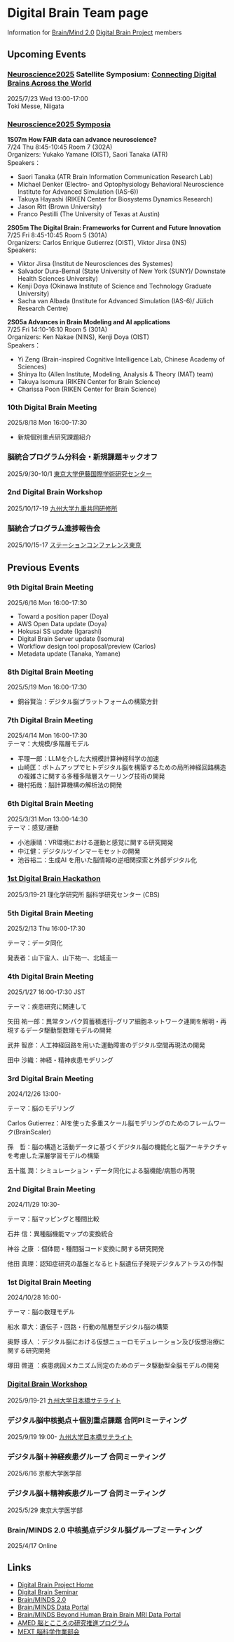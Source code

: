 # Digital Brain Team page
Information for [Brain/Mind 2.0](https://brainminds.jp) [Digital Brain Project](../home) members

## Upcoming Events

### [Neuroscience2025](https://neuroscience2025.jnss.org/en) Satellite Symposium: [Connecting Digital Brains Across the World](https://digitalbrainproject.github.io/home/JNS2025satellite.html)

2025/7/23 Wed 13:00-17:00  
Toki Messe, Niigata

### [Neuroscience2025 Symposia](https://neuroscience2025.jnss.org/program.html#p05)

**1S07m How FAIR data can advance neuroscience?**  
7/24 Thu 8:45-10:45 Room 7 (302A)  
Organizers: Yukako Yamane (OIST), Saori Tanaka (ATR)  
Speakers：  
* Saori Tanaka (ATR Brain Information Communication Research Lab)  
* Michael Denker (Electro- and Optophysiology Behavioral Neuroscience Institute for Advanced Simulation (IAS-6))  
* Takuya Hayashi (RIKEN Center for Biosystems Dynamics Research)  
* Jason Ritt (Brown University)  
* Franco Pestilli (The University of Texas at Austin)

**2S05m The Digital Brain: Frameworks for Current and Future Innovation**  
7/25 Fri 8:45-10:45 Room 5 (301A)  
Organizers: Carlos Enrique Gutierrez (OIST), Viktor Jirsa (INS)  
Speakers:  
* Viktor Jirsa (Institut de Neurosciences des Systemes)  
* Salvador Dura-Bernal (State University of New York (SUNY)/ Downstate Health Sciences University)  
* Kenji Doya (Okinawa Institute of Science and Technology Graduate University)  
* Sacha van Albada (Institute for Advanced Simulation (IAS-6)/ Jülich Research Centre)  

**2S05a Advances in Brain Modeling and AI applications**  
7/25 Fri 14:10-16:10 Room 5 (301A)  
Organizers: Ken Nakae (NINS), Kenji Doya (OIST)  
Speakers：  
* Yi Zeng (Brain-inspired Cognitive Intelligence Lab, Chinese Academy of Sciences)  
* Shinya Ito (Allen Institute, Modeling, Analysis & Theory (MAT) team)  
* Takuya Isomura (RIKEN Center for Brain Science)  
* Charissa Poon (RIKEN Center for Brain Science)  

### 10th Digital Brain Meeting

2025/8/18 Mon 16:00-17:30  

* 新規個別重点研究課題紹介

### 脳統合プログラム分科会・新規課題キックオフ

2025/9/30-10/1 [東京大学伊藤国際学術研究センター](https://www.u-tokyo.ac.jp/adm/iirc/ja/index.html)

### 2nd Digital Brain Workshop

2025/10/17-19 [九州大学九重共同研修所](https://kokonoe.student.kyushu-u.ac.jp/kenshusho/index.html)

### 脳統合プログラム進捗報告会

2025/10/15-17 [ステーションコンファレンス東京](https://www.tstc.jp/tokyo/)


## Previous Events

### 9th Digital Brain Meeting

2025/6/16 Mon 16:00-17:30  

* Toward a position paper (Doya)
* AWS Open Data update (Doya)
* Hokusai SS update (Igarashi)
* Digital Brain Server update (Isomura)
* Workflow design tool proposal/preview (Carlos)
* Metadata update (Tanaka, Yamane)

### 8th Digital Brain Meeting

2025/5/19 Mon 16:00-17:30  

* 銅谷賢治：デジタル脳プラットフォームの構築方針

### 7th Digital Brain Meeting

2025/4/14 Mon 16:00-17:30  
テーマ：大規模/多階層モデル

* 平理一郎：LLMを介した大規模計算神経科学の加速
* 山崎匡：ボトムアップでヒトデジタル脳を構築するための局所神経回路構造の複雑さに関する多種多階層スケーリング技術の開発
* 磯村拓哉：脳計算機構の解析法の開発

### 6th Digital Brain Meeting

2025/3/31 Mon 13:00-14:30  
テーマ：感覚/運動

* 小池康晴：VR環境における運動と感覚に関する研究開発
* 中江健：デジタルツインマーモセットの開発
* 池谷裕二：生成AI を用いた脳情報の逆相関探索と外部デジタル化

### [1st Digital Brain Hackathon](20250319_Hackathon.html)
2025/3/19-21 理化学研究所 脳科学研究センター (CBS)  

### 5th Digital Brain Meeting

2025/2/13 Thu 16:00-17:30

テーマ：データ同化

発表者：山下宙人、山下祐一、北城圭一

### 4th Digital Brain Meeting

2025/1/27 16:00-17:30 JST

テーマ：疾患研究に関連して

矢田 祐一郎：異常タンパク質蓄積進行-グリア細胞ネットワーク連関を解明・再現するデータ駆動型数理モデルの開発

武井 智彦：人工神経回路を用いた運動障害のデジタル空間再現法の開発	

田中 沙織：神経・精神疾患モデリング

### 3rd Digital Brain Meeting

2024/12/26 13:00-

テーマ：脳のモデリング

Carlos Gutierrez：AIを使った多重スケール脳モデリングのためのフレームワーク(BrainScaler)	

孫　哲：脳の構造と活動データに基づくデジタル脳の機能化と脳アーキテクチャを考慮した深層学習モデルの構築

五十嵐 潤：シミュレーション・データ同化による脳機能/病態の再現

### 2nd Digital Brain Meeting

2024/11/29 10:30-

テーマ：脳マッピングと種間比較

石井 信：異種脳機能マップの変換統合

神谷 之康	：個体間・種間脳コード変換に関する研究開発	

他田 真理：認知症研究の基盤となるヒト脳遺伝子発現デジタルアトラスの作製	

### 1st Digital Brain Meeting

2024/10/28 16:00-

テーマ：脳の数理モデル

船水 章大：遺伝子・回路・行動の階層型デジタル脳の構築	

奥野 琢人	：デジタル脳における仮想ニューロモデュレーション及び仮想治療に関する研究開発	

塚田 啓道	：疾患病因メカニズム同定のためのデータ駆動型全脳モデルの開発	

### [Digital Brain Workshop](https://boatneck-weeder-7b7.notion.site/1st-Digital-Brain-Workshop-131a68936dda4867a88fedd25dfaac92)

2025/9/19-21 [九州大学日本橋サテライト](https://www.kyushu-u.ac.jp/ja/university/facility/nihonbashi/)

### デジタル脳中核拠点＋個別重点課題 合同PIミーティング

2025/9/19 19:00- [九州大学日本橋サテライト](https://www.kyushu-u.ac.jp/ja/university/facility/nihonbashi/)

### デジタル脳＋神経疾患グループ 合同ミーティング

2025/6/16 京都大学医学部

### デジタル脳＋精神疾患グループ 合同ミーティング

2025/5/29 東京大学医学部

### Brain/MINDS 2.0 中核拠点デジタル脳グループミーティング

2025/4/17 Online

## Links

* [Digital Brain Project Home](../home)
* [Digital Brain Seminar](../seminar)
* [Brain/MINDS 2.0](https://brainminds.jp)
* [Brain/MINDS Data Portal](https://dataportal.brainminds.jp)
* [Brain/MINDS Beyond Human Brain Brain MRI Data Portal](https://hbm.brainminds-beyond.jp)
* [AMED 脳とこころの研究推進プログラム](https://www.amed.go.jp/program/list/15/01/002.html)
* [MEXT 脳科学作業部会](https://www.mext.go.jp/b_menu/shingi/gijyutu/gijyutu2/108/index.html)
  
